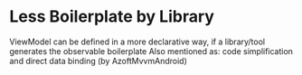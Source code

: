 # Less Boilerplate by Library

ViewModel can be defined in a more declarative way, if a library/tool generates the observable boilerplate
Also mentioned as: code simplification and direct data binding (by AzoftMvvmAndroid)

